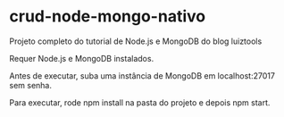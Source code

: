 # crud-node-mongo-nativo
Projeto completo do tutorial de Node.js e MongoDB do blog luiztools

Requer Node.js e MongoDB instalados.

Antes de executar, suba uma instância de MongoDB em localhost:27017 sem senha.

Para executar, rode npm install na pasta do projeto e depois npm start.